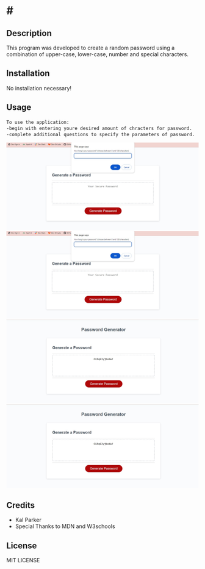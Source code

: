 # # <Password Generator>

## Description

This program was developed to create a random password using a combination of upper-case, lower-case, number and special characters.


## Installation

No installation necessary!

## Usage

    To use the application:
    -begin with entering youre desired amount of chracters for password.
    -complete additional questions to specify the parameters of password.

![plot](./Develop/images/password-generator-sample.jpg)
![Alt text](https://github.com/kalleepar/password-generator/blob/main/Develop/images/password-generator-sample.jpg)
![plot](./Develop/images/password-generator-sample2.jpg)
![Alt text](https://github.com/kalleepar/password-generator/blob/main/Develop/images/password-generator-sample2.jpg)

## Credits

- Kal Parker
- Special Thanks to MDN and W3schools

## License

MIT LICENSE